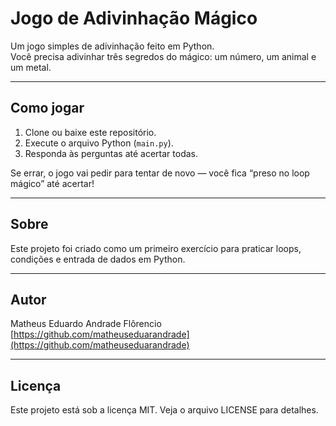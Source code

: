 # Jogo de Adivinhação Mágico

Um jogo simples de adivinhação feito em Python.  
Você precisa adivinhar três segredos do mágico: um número, um animal e um metal.

---

## Como jogar

1. Clone ou baixe este repositório.  
2. Execute o arquivo Python (`main.py`).  
3. Responda às perguntas até acertar todas.  

Se errar, o jogo vai pedir para tentar de novo — você fica “preso no loop mágico” até acertar!

---

## Sobre

Este projeto foi criado como um primeiro exercício para praticar loops, condições e entrada de dados em Python.

---

## Autor

Matheus Eduardo Andrade Flôrencio  
[https://github.com/matheuseduarandrade](https://github.com/matheuseduarandrade)

---

## Licença

Este projeto está sob a licença MIT. Veja o arquivo LICENSE para detalhes.
